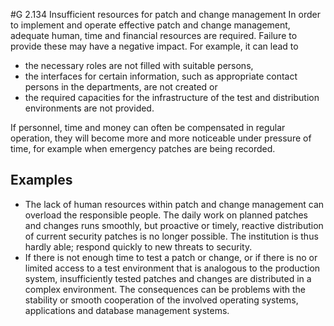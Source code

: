 #G 2.134 Insufficient resources for patch and change management
In order to implement and operate effective patch and change management, adequate human, time and financial resources are required. Failure to provide these may have a negative impact. For example, it can lead to

* the necessary roles are not filled with suitable persons,
* the interfaces for certain information, such as appropriate contact persons in the departments, are not created or
* the required capacities for the infrastructure of the test and distribution environments are not provided.


If personnel, time and money can often be compensated in regular operation, they will become more and more noticeable under pressure of time, for example when emergency patches are being recorded.



## Examples 
* The lack of human resources within patch and change management can overload the responsible people. The daily work on planned patches and changes runs smoothly, but proactive or timely, reactive distribution of current security patches is no longer possible. The institution is thus hardly able; respond quickly to new threats to security.
* If there is not enough time to test a patch or change, or if there is no or limited access to a test environment that is analogous to the production system, insufficiently tested patches and changes are distributed in a complex environment. The consequences can be problems with the stability or smooth cooperation of the involved operating systems, applications and database management systems.




